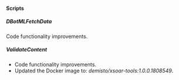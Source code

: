 #### Scripts

##### DBotMLFetchData

Code functionality improvements.

##### ValidateContent
- Code functionality improvements.
- Updated the Docker image to: *demisto/xsoar-tools:1.0.0.1808549*.